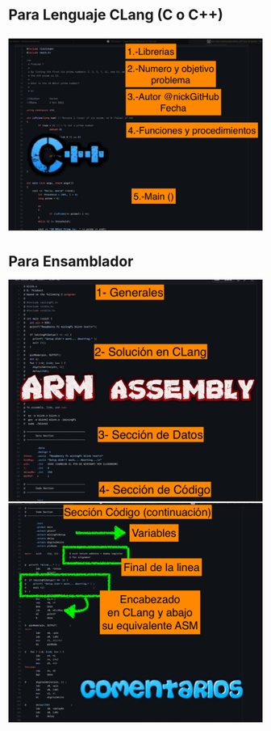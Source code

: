 # Para Lenguaje CLang (C o C++)

![](templete.png)
 -----
 # Para Ensamblador
  ![](templete1.png)
   ![](templete2.png)
